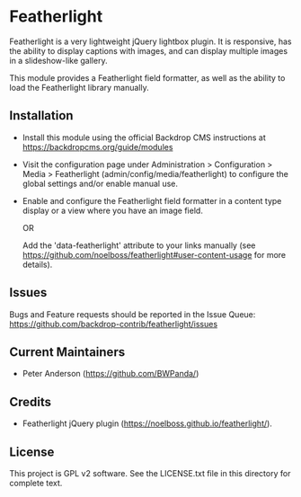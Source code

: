 Featherlight
============

Featherlight is a very lightweight jQuery lightbox plugin. It is responsive, has
the ability to display captions with images, and can display multiple images in
a slideshow-like gallery.

This module provides a Featherlight field formatter, as well as the ability to
load the Featherlight library manually.

Installation
------------

- Install this module using the official Backdrop CMS instructions at
  https://backdropcms.org/guide/modules

- Visit the configuration page under Administration > Configuration > Media >
  Featherlight (admin/config/media/featherlight) to configure the global
  settings and/or enable manual use.

- Enable and configure the Featherlight field formatter in a content type
  display or a view where you have an image field.

  OR

  Add the 'data-featherlight' attribute to your links manually
  (see https://github.com/noelboss/featherlight#user-content-usage for more
  details).

Issues
------

Bugs and Feature requests should be reported in the Issue Queue:
https://github.com/backdrop-contrib/featherlight/issues

Current Maintainers
-------------------

- Peter Anderson (https://github.com/BWPanda/)

Credits
-------

- Featherlight jQuery plugin (https://noelboss.github.io/featherlight/).

License
-------

This project is GPL v2 software. See the LICENSE.txt file in this directory for
complete text.

